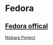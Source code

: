 # Fedora
[Fedora offical](https://getfedora.org/ru/)
-
[Nobara Project](https://nobaraproject.org/)
